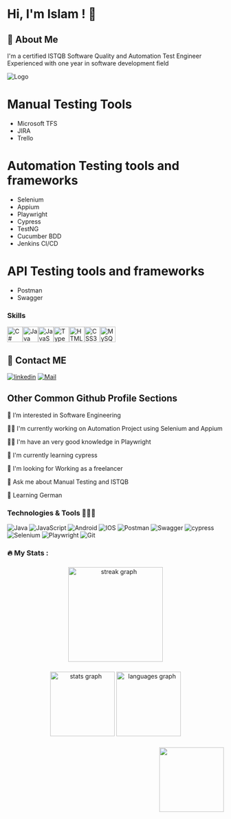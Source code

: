 
# Hi, I'm Islam ! 👋

## 🚀 About Me

I'm a certified ISTQB Software Quality and Automation Test Engineer 
Experienced with one year in software development field 

![Logo](https://www.beningo.com/wp-content/uploads/2016/03/AdobeStock_100096286.jpeg)


# Manual Testing Tools
- Microsoft TFS
- JIRA
- Trello
# Automation Testing tools and frameworks
- Selenium
- Appium
- Playwright
- Cypress
- TestNG
- Cucumber BDD
- Jenkins CI/CD

# API Testing tools and frameworks
- Postman
- Swagger

### Skills

<p align="left">
<a href="https://docs.microsoft.com/en-us/dotnet/csharp/" target="_blank" rel="noreferrer"><img src="https://raw.githubusercontent.com/danielcranney/readme-generator/main/public/icons/skills/csharp-colored.svg" width="36" height="36" alt="C#" /></a><a href="https://www.oracle.com/java/" target="_blank" rel="noreferrer"><img src="https://raw.githubusercontent.com/danielcranney/readme-generator/main/public/icons/skills/java-colored.svg" width="36" height="36" alt="Java" /></a><a href="https://developer.mozilla.org/en-US/docs/Web/JavaScript" target="_blank" rel="noreferrer"><img src="https://raw.githubusercontent.com/danielcranney/readme-generator/main/public/icons/skills/javascript-colored.svg" width="36" height="36" alt="JavaScript" /></a><a href="https://www.typescriptlang.org/" target="_blank" rel="noreferrer"><img src="https://raw.githubusercontent.com/danielcranney/readme-generator/main/public/icons/skills/typescript-colored.svg" width="36" height="36" alt="TypeScript" /></a><a href="https://developer.mozilla.org/en-US/docs/Glossary/HTML5" target="_blank" rel="noreferrer"><img src="https://raw.githubusercontent.com/danielcranney/readme-generator/main/public/icons/skills/html5-colored.svg" width="36" height="36" alt="HTML5" /></a><a href="https://www.w3.org/TR/CSS/#css" target="_blank" rel="noreferrer"><img src="https://raw.githubusercontent.com/danielcranney/readme-generator/main/public/icons/skills/css3-colored.svg" width="36" height="36" alt="CSS3" /></a><a href="https://www.mysql.com/" target="_blank" rel="noreferrer"><img src="https://raw.githubusercontent.com/danielcranney/readme-generator/main/public/icons/skills/mysql-colored.svg" width="36" height="36" alt="MySQL" /></a>
</p>


## 🔗 Contact ME
[![linkedin](https://img.shields.io/badge/linkedin-0A66C2?style=for-the-badge&logo=linkedin&logoColor=white)](https://www.linkedin.com/in/islammgalal/)
[![Mail](https://img.shields.io/badge/gmail-FFFFFF?style=for-the-badge&logo=gmail&logoColor=RED)](Mailto:islam.m.galal@gmail.com)



## Other Common Github Profile Sections
 👀 I’m interested in Software Engineering

👩‍💻 I'm currently working on Automation Project using Selenium and Appium

👩‍💻 I'm have an very good knowledge in Playwright 

🧠 I'm currently learning cypress   

🤔 I'm looking for Working as a freelancer

💬 Ask me about Manual Testing and ISTQB

🌱 Learning German 

### Technologies & Tools  👨🏻‍💻
![Java](https://img.shields.io/badge/java-%23ED8B00.svg?style=for-the-badge&logo=java&logoColor=white)
![JavaScript](https://img.shields.io/badge/javascript-%23323330.svg?style=for-the-badge&logo=javascript&logoColor=%23F7DF1E)
![Android](https://img.shields.io/badge/Android-3DDC84?style=for-the-badge&logo=android&logoColor=white)
![IOS](https://img.shields.io/badge/iOS-000000?style=for-the-badge&logo=ios&logoColor=white)
![Postman](https://img.shields.io/badge/Postman-FF6C37?style=for-the-badge&logo=postman&logoColor=white)
![Swagger](https://img.shields.io/badge/-Swagger-%23Clojure?style=for-the-badge&logo=swagger&logoColor=white)
![cypress](https://img.shields.io/badge/-cypress-%23E5E5E5?style=for-the-badge&logo=cypress&logoColor=058a5e)
![Selenium](https://img.shields.io/badge/-selenium-%43B02A?style=for-the-badge&logo=selenium&logoColor=white)
![Playwright](https://img.shields.io/badge/-playwright-033566?style=for-the-badge&logo=playwright&logoColor=white)
![Git](https://img.shields.io/badge/git-%23F05033.svg?style=for-the-badge&logo=git&logoColor=white)	


<h3 align="left">🔥   My Stats :</h3>

###

<div align="center">
  <img src="https://streak-stats.demolab.com?user=maurodesouza&locale=en&mode=daily&theme=dark&hide_border=false&border_radius=5&order=3" height="220" alt="streak graph"  />
</div>

###


 
 

<div align="center">
  <img src="https://github-readme-stats.vercel.app/api?username=islamgalalo&hide_title=false&hide_rank=false&show_icons=true&include_all_commits=true&count_private=true&disable_animations=false&theme=dracula&locale=en&hide_border=false" height="150" alt="stats graph"  />
  <img src="https://github-readme-stats.vercel.app/api/top-langs?username=islamgalalo&locale=en&hide_title=false&layout=compact&card_width=320&langs_count=5&theme=dracula&hide_border=false" height="150" alt="languages graph"  />
</div>

###

<img align="right" height="150" src="https://i.imgflip.com/65efzo.gif"  />



  
